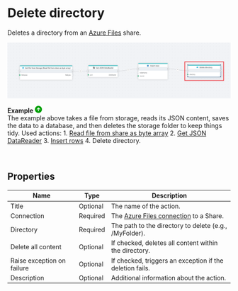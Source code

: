 # Delete directory

Deletes a directory from an [Azure Files](https://learn.microsoft.com/en-us/azure/storage/files/storage-files-introduction) share.


![img](../../../../images/flow/delete-directory-in-file.png)

**Example** ![img](../../../../images/strz.jpg)  
The example above takes a file from storage, reads its JSON content, saves the data to a database, and then deletes the storage folder to keep things tidy.  Used actions: 1. [Read file from share as byte array](../azure-files/read-file-as-byte-array.md) 2. [Get JSON DataReader](../json/get-json-datareader.md) 3. [Insert rows](../sql-server/insert-data.md) 4. Delete directory.

</br>

## Properties

| Name                     | Type      | Description                                                 |
|--------------------------|-----------|-------------------------------------------------------------|
| Title                    | Optional  | The name of the action.                                      |
| Connection               | Required  |  The [Azure Files connection](./connecting-to-azure-files.md) to a Share.   |
| Directory                | Required  | The path to the directory to delete (e.g., /MyFolder).            |
| Delete all content       | Optional  | If checked, deletes all content within the directory.        |
| Raise exception on failure | Optional  | If checked, triggers an exception if the deletion fails.     |
| Description              | Optional  | Additional information about the action.                     |
